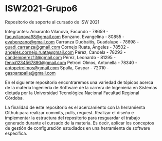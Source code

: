 # ISW2021-Grupo6
Repositorio de soporte al cursado de ISW 2021

Integrantes: 
    Amaranto Vilanova, Facundo - 78659 - facuvilanova98@gmail.com
    Bonzano, Evangelina - 80855 - evabonzano@gmail.com
    Carranza Duobaitis, Guadalupe - 78698 - guadi.carranza@gmail.com
    Cornejo Ruata, Ángeles - 78502 - angeles.cornejo.ruata@gmail.com 
    Pérez, Candela - 78293 - candemperez13@gmail.com
    Pérez, Leonardo - 81295 - fenixi1234567890@gmail.com
    Petroni Olmos, Antonella - 78340 - antopetrolmos@gmail.com
    Spalla, Gaspar - 72010 - gasparspalla@gmail.com

En el siguiente repositorio encontraremos una variedad de tópicos acerca de la materia Ingeniería de Software 
de la carrera de Ingeniería en Sistemas dictada por la Universidad Tecnológica Nacional Facultad Regional Córdoba.

La finalidad de este repositorio es el acercamiento con la herramienta Github para realizar commits, pulls, request. Realizar
el diseño e implementar la estructura del repositorio para resguardar el trabajo generado durante el cursado de la materia.
Es decir, aplicar los conceptos de gestión de configuración estudiados en una herramienta de software específica. 
